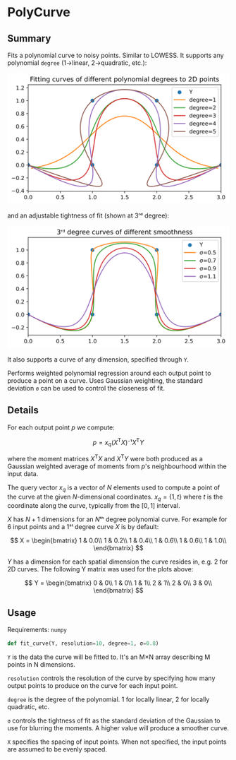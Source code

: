 # PolyCurve

## Summary

Fits a polynomial curve to noisy points. Similar to LOWESS. It supports any polynomial `degree` (1→linear, 2→quadratic, etc.):

![Polynomial degrees 1-5](degrees.svg)

and an adjustable tightness of fit (shown at 3ʳᵈ degree):

![3ʳᵈ degree curve with differing closeness](fit.svg)

It also supports a curve of any dimension, specified through `Y`.

Performs weighted polynomial regression around each output point to produce a point on a curve. Uses Gaussian weighting, the standard deviation `σ` can be used to control the closeness of fit.

## Details

For each output point $p$ we compute:

$$ p = x_q(X^\mathsf{T}X)⁻¹X^\mathsf{T}Y $$

where the moment matrices $X^\mathsf{T}X$ and $X^\mathsf{T}Y$ were both produced as a Gaussian weighted average of moments from $p$'s neighbourhood within the input data.

The query vector $x_q$ is a vector of $N$ elements used to compute a point of the curve at the given $N$-dimensional coordinates. $x_q=\{1,t\}$ where $t$ is the coordinate along the curve, typically from the $[0,1]$ interval.

$X$ has $N+1$ dimensions for an $N$ᵗʰ degree polynomial curve. For example for 6 input points and a 1ˢᵗ degree curve $X$ is by default:

$$
X = \begin{bmatrix}
1 & 0.0\\
1 & 0.2\\
1 & 0.4\\
1 & 0.6\\
1 & 0.6\\
1 & 1.0\\
\end{bmatrix}
$$

$Y$ has a dimension for each spatial dimension the curve resides in, e.g. 2 for 2D curves. The following Y matrix was used for the plots above:

$$
Y = \begin{bmatrix}
0 & 0\\
1 & 0\\
1 & 1\\
2 & 1\\
2 & 0\\
3 & 0\\
\end{bmatrix}
$$

## Usage

Requirements: `numpy`

```python
def fit_curve(Y, resolution=10, degree=1, σ=0.8)
```

`Y` is the data the curve will be fitted to. It's an M×N array describing M points in N dimensions.

`resolution` controls the resolution of the curve by specifying how many output points to produce on the curve for each input point.

`degree` is the degree of the polynomial. 1 for locally linear, 2 for locally quadratic, etc.

`σ` controls the tightness of fit as the standard deviation of the Gaussian to use for blurring the moments. A higher value will produce a smoother curve.

`X` specifies the spacing of input points. When not specified, the input points are assumed to be evenly spaced.
